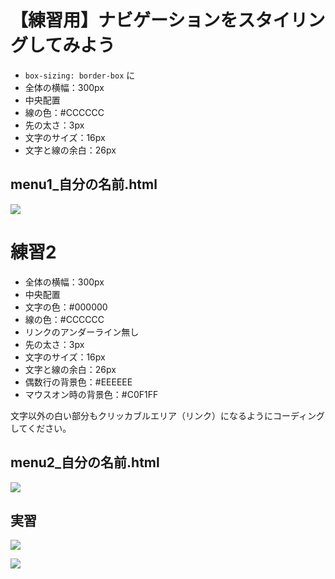 # 【練習用】ナビゲーションをスタイリングしてみよう

-  `box-sizing: border-box`  に
- 全体の横幅：300px
- 中央配置
- 線の色：#CCCCCC
- 先の太さ：3px
- 文字のサイズ：16px
- 文字と線の余白：26px


## menu1_自分の名前.html


![](https://paper-attachments.dropbox.com/s_D94100F0E1C8FCA63375B32FC348D74C30BACD40D1A9BF0C8113BA40D62FA891_1562406615612_+2019-07-06+18.50.08.png)



# 練習2
- 全体の横幅：300px
- 中央配置
- 文字の色：#000000
- 線の色：#CCCCCC
- リンクのアンダーライン無し
- 先の太さ：3px
- 文字のサイズ：16px
- 文字と線の余白：26px
- 偶数行の背景色：#EEEEEE
- マウスオン時の背景色：#C0F1FF

文字以外の白い部分もクリッカブルエリア（リンク）になるようにコーディングしてください。



## menu2_自分の名前.html

![](https://paper-attachments.dropbox.com/s_D94100F0E1C8FCA63375B32FC348D74C30BACD40D1A9BF0C8113BA40D62FA891_1562406828829_+2019-07-06+18.53.36.png)



## 実習

![](https://paper-attachments.dropbox.com/s_A61401A7231D38E995B48BE32669F918E21E6DC752D2B9DB377F898A03BF40E8_1536023294019_+2018-09-04+10.08.00.png)

![](https://paper-attachments.dropbox.com/s_A61401A7231D38E995B48BE32669F918E21E6DC752D2B9DB377F898A03BF40E8_1536023567999_+2018-09-04+10.08.00.png)


